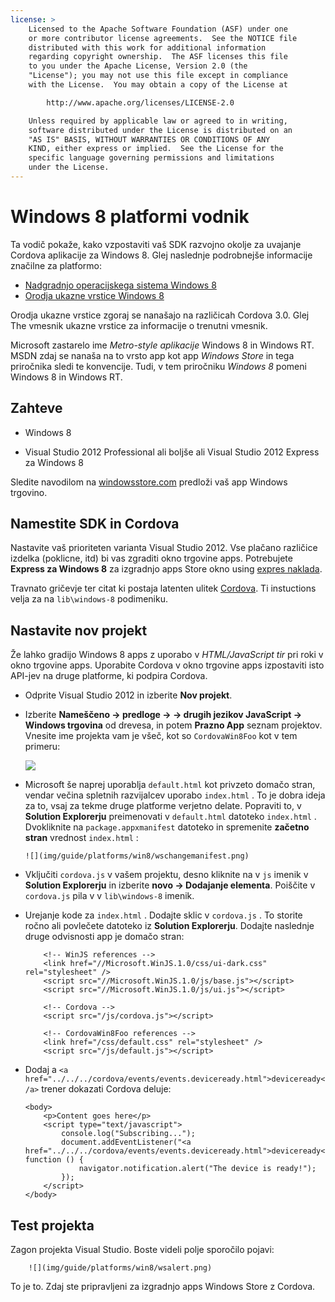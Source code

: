 ```yaml
---
license: >
    Licensed to the Apache Software Foundation (ASF) under one
    or more contributor license agreements.  See the NOTICE file
    distributed with this work for additional information
    regarding copyright ownership.  The ASF licenses this file
    to you under the Apache License, Version 2.0 (the
    "License"); you may not use this file except in compliance
    with the License.  You may obtain a copy of the License at

        http://www.apache.org/licenses/LICENSE-2.0

    Unless required by applicable law or agreed to in writing,
    software distributed under the License is distributed on an
    "AS IS" BASIS, WITHOUT WARRANTIES OR CONDITIONS OF ANY
    KIND, either express or implied.  See the License for the
    specific language governing permissions and limitations
    under the License.
---
```


# Windows 8 platformi vodnik

Ta vodič pokaže, kako vzpostaviti vaš SDK razvojno okolje za uvajanje Cordova aplikacije za Windows 8. Glej naslednje podrobnejše informacije značilne za platformo:

*   <a href="upgrading.html">Nadgradnjo operacijskega sistema Windows 8</a>
*   <a href="tools.html">Orodja ukazne vrstice Windows 8</a>

Orodja ukazne vrstice zgoraj se nanašajo na različicah Cordova 3.0. Glej The vmesnik ukazne vrstice za informacije o trenutni vmesnik.

Microsoft zastarelo ime *Metro-style aplikacije* Windows 8 in Windows RT. MSDN zdaj se nanaša na to vrsto app kot app *Windows Store* in tega priročnika sledi te konvencije. Tudi, v tem priročniku *Windows 8* pomeni Windows 8 in Windows RT.

## Zahteve

*   Windows 8

*   Visual Studio 2012 Professional ali boljše ali Visual Studio 2012 Express za Windows 8

Sledite navodilom na [windowsstore.com][1] predloži vaš app Windows trgovino.

 [1]: http://www.windowsstore.com/

## Namestite SDK in Cordova

Nastavite vaš prioriteten varianta Visual Studio 2012. Vse plačano različice izdelka (poklicne, itd) bi vas zgraditi okno trgovine apps. Potrebujete **Express za Windows 8** za izgradnjo apps Store okno using [expres naklada][2].

 [2]: http://www.microsoft.com/visualstudio/eng/products/visual-studio-express-products

Travnato gričevje ter citat ki postaja latenten ulitek [Cordova][3]. Ti instuctions velja za na `lib\windows-8` podimeniku.

 [3]: http://phonegap.com/download

## Nastavite nov projekt

Že lahko gradijo Windows 8 apps z uporabo v *HTML/JavaScript tir* pri roki v okno trgovine apps. Uporabite Cordova v okno trgovine apps izpostaviti isto API-jev na druge platforme, ki podpira Cordova.

*   Odprite Visual Studio 2012 in izberite **Nov projekt**.

*   Izberite **Nameščeno → predloge → → drugih jezikov JavaScript → Windows trgovina** od drevesa, in potem **Prazno App** seznam projektov. Vnesite ime projekta vam je všeč, kot so `CordovaWin8Foo` kot v tem primeru:
    
    ![][4]

*   Microsoft še naprej uporablja `default.html` kot privzeto domačo stran, vendar večina spletnih razvijalcev uporabo `index.html` . To je dobra ideja za to, vsaj za tekme druge platforme verjetno delate. Popraviti to, v **Solution Explorerju** preimenovati v `default.html` datoteko `index.html` . Dvokliknite na `package.appxmanifest` datoteko in spremenite **začetno stran** vrednost `index.html` :
    
        ![](img/guide/platforms/win8/wschangemanifest.png)
        

*   Vključiti `cordova.js` v vašem projektu, desno kliknite na v `js` imenik v **Solution Explorerju** in izberite **novo → Dodajanje elementa**. Poiščite v `cordova.js` pila v v `lib\windows-8` imenik.

*   Urejanje kode za `index.html` . Dodajte sklic v `cordova.js` . To storite ročno ali povlečete datoteko iz **Solution Explorerju**. Dodajte naslednje druge odvisnosti app je domačo stran:
    
            <!-- WinJS references -->
            <link href="//Microsoft.WinJS.1.0/css/ui-dark.css" rel="stylesheet" />
            <script src="//Microsoft.WinJS.1.0/js/base.js"></script>
            <script src="//Microsoft.WinJS.1.0/js/ui.js"></script>
        
            <!-- Cordova -->
            <script src="/js/cordova.js"></script>
        
            <!-- CordovaWin8Foo references -->
            <link href="/css/default.css" rel="stylesheet" />
            <script src="/js/default.js"></script>
        

*   Dodaj a `<a href="../../../cordova/events/events.deviceready.html">deviceready</a>` trener dokazati Cordova deluje:
    
        <body>
            <p>Content goes here</p>
            <script type="text/javascript">
                console.log("Subscribing...");
                document.addEventListener("<a href="../../../cordova/events/events.deviceready.html">deviceready</a>", function () {
                    navigator.notification.alert("The device is ready!");
                });
            </script>
        </body>
        

 [4]: img/guide/platforms/win8/wsnewproject.png

## Test projekta

Zagon projekta Visual Studio. Boste videli polje sporočilo pojavi:

        ![](img/guide/platforms/win8/wsalert.png)
    

To je to. Zdaj ste pripravljeni za izgradnjo apps Windows Store z Cordova.